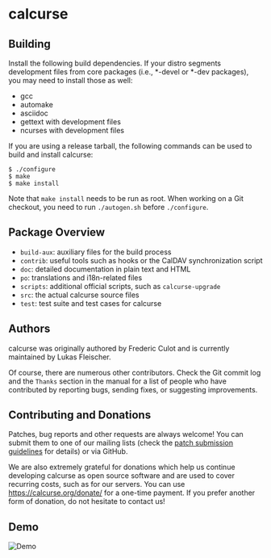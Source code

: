 calcurse
========

Building
--------

Install the following build dependencies. If your distro segments development
files from core packages (i.e., \*-devel or \*-dev packages), you may need to
install those as well:

* gcc
* automake
* asciidoc
* gettext with development files
* ncurses with development files

If you are using a release tarball, the following commands can be used to build
and install calcurse:

    $ ./configure
    $ make
    $ make install

Note that `make install` needs to be run as root. When working on a Git
checkout, you need to run `./autogen.sh` before `./configure`.

Package Overview
----------------

* `build-aux`: auxiliary files for the build process
* `contrib`: useful tools such as hooks or the CalDAV synchronization script
* `doc`: detailed documentation in plain text and HTML
* `po`: translations and i18n-related files
* `scripts`: additional official scripts, such as `calcurse-upgrade`
* `src`: the actual calcurse source files
* `test`: test suite and test cases for calcurse

Authors
-------

calcurse was originally authored by Frederic Culot and is currently maintained
by Lukas Fleischer.

Of course, there are numerous other contributors. Check the Git commit log and
the `Thanks` section in the manual for a list of people who have contributed by
reporting bugs, sending fixes, or suggesting improvements.

Contributing and Donations
--------------------------

Patches, bug reports and other requests are always welcome! You can submit them
to one of our mailing lists (check the [patch submission
guidelines](doc/submitting-patches.txt) for details) or via GitHub.

We are also extremely grateful for donations which help us continue developing
calcurse as open source software and are used to cover recurring costs, such as
for our servers. You can use https://calcurse.org/donate/ for a one-time
payment. If you prefer another form of donation, do not hesitate to contact us!

Demo
----

![Demo](https://calcurse.org/images/demo.gif)
